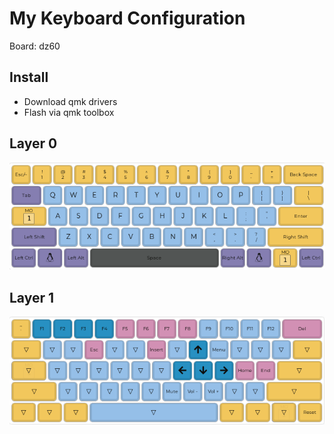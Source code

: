 # My Keyboard Configuration

Board: dz60

## Install

* Download qmk drivers
* Flash via qmk toolbox

## Layer 0
![](layer0.png)


## Layer 1
![](layer1.png)

